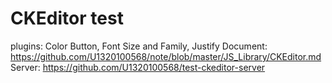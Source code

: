 # CKEditor test

plugins: Color Button, Font Size and Family, Justify
Document: https://github.com/U1320100568/note/blob/master/JS_Library/CKEditor.md
Server: https://github.com/U1320100568/test-ckeditor-server
